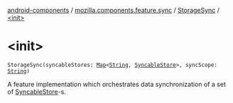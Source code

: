 [android-components](../../index.md) / [mozilla.components.feature.sync](../index.md) / [StorageSync](index.md) / [&lt;init&gt;](./-init-.md)

# &lt;init&gt;

`StorageSync(syncableStores: `[`Map`](https://kotlinlang.org/api/latest/jvm/stdlib/kotlin.collections/-map/index.html)`<`[`String`](https://kotlinlang.org/api/latest/jvm/stdlib/kotlin/-string/index.html)`, `[`SyncableStore`](../../mozilla.components.concept.sync/-syncable-store/index.md)`>, syncScope: `[`String`](https://kotlinlang.org/api/latest/jvm/stdlib/kotlin/-string/index.html)`)`

A feature implementation which orchestrates data synchronization of a set of [SyncableStore](../../mozilla.components.concept.sync/-syncable-store/index.md)-s.

